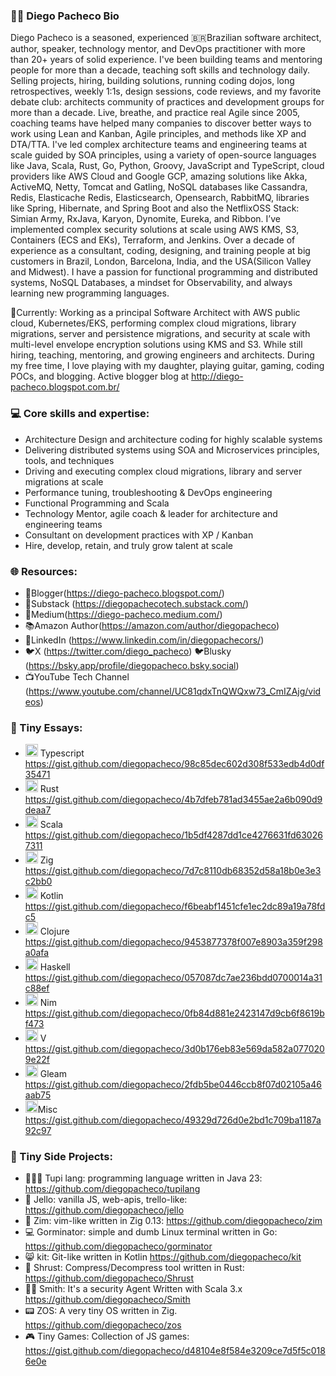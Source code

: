### 👨‍💻 Diego Pacheco Bio

Diego Pacheco is a seasoned, experienced 🇧🇷Brazilian software architect, author, speaker, technology mentor, and DevOps practitioner with more than 20+ years of solid experience. I've been building teams and mentoring people for more than a decade, teaching soft skills and technology daily. Selling projects, hiring, building solutions, running coding dojos, long retrospectives, weekly 1:1s, design sessions, code reviews, and my favorite debate club: architects community of practices and development groups for more than a decade. Live, breathe, and practice real Agile since 2005, coaching teams have helped many companies to discover better ways to work using Lean and Kanban, Agile principles, and methods like XP and DTA/TTA. I've led complex architecture teams and engineering teams at scale guided by SOA principles, using a variety of open-source languages like Java, Scala, Rust, Go, Python, Groovy, JavaScript and TypeScript, cloud providers like AWS Cloud and Google GCP, amazing solutions like Akka, ActiveMQ, Netty, Tomcat and Gatling, NoSQL databases like Cassandra, Redis, Elasticache Redis, Elasticsearch, Opensearch, RabbitMQ, libraries like Spring, Hibernate, and Spring Boot and also the NetflixOSS Stack: Simian Army, RxJava, Karyon, Dynomite, Eureka, and Ribbon. I’ve implemented complex security solutions at scale using AWS KMS, S3, Containers (ECS and EKs), Terraform, and Jenkins. Over a decade of experience as a consultant, coding, designing, and training people at big customers in Brazil, London, Barcelona, India, and the USA(Silicon Valley and Midwest). I have a passion for functional programming and distributed systems, NoSQL Databases, a mindset for Observability, and always learning new programming languages.

🌱Currently: Working as a principal Software Architect with AWS public cloud, Kubernetes/EKS, performing complex cloud migrations, library migrations, server and persistence migrations, and security at scale with multi-level envelope encryption solutions using KMS and S3. While still hiring, teaching, mentoring, and growing engineers and architects. During my free time, I love playing with my daughter, playing guitar, gaming, coding POCs, and blogging. Active blogger blog at http://diego-pacheco.blogspot.com.br/

### 💻 Core skills and expertise:
* Architecture Design and architecture coding for highly scalable systems
* Delivering distributed systems using SOA and Microservices principles, tools, and techniques
* Driving and executing complex cloud migrations, library and server migrations at scale
* Performance tuning, troubleshooting & DevOps engineering
* Functional Programming and Scala
* Technology Mentor, agile coach & leader for architecture and engineering teams
* Consultant on development practices with XP / Kanban
* Hire, develop, retain, and truly grow talent at scale

### 🌐 Resources:
* 📝Blogger(<https://diego-pacheco.blogspot.com/>)
* 📝Substack (<https://diegopachecotech.substack.com/>)
* 📝Medium(<https://diego-pacheco.medium.com/>)
* 📚Amazon Author(<https://amazon.com/author/diegopacheco>)
* 🏢LinkedIn (<https://www.linkedin.com/in/diegopachecors/>)
* 🐦X (<https://twitter.com/diego_pacheco>) 🐦Blusky (https://bsky.app/profile/diegopacheco.bsky.social)
* 📺YouTube Tech Channel (<https://www.youtube.com/channel/UC81qdxTnQWQxw73_CmIZAjg/videos>)

### 📝 Tiny Essays:

* <img weight=20, height=20 src="https://slackmojis.com/emojis/1383-typescript/download"> Typescript 
https://gist.github.com/diegopacheco/98c85dec602d308f533edb4d0df35471
* <img weight=20, height=20 src="https://emojis.slackmojis.com/emojis/images/1643514229/1965/rust.png?1643514229"> Rust https://gist.github.com/diegopacheco/4b7dfeb781ad3455ae2a6b090d9deaa7
* <img weight=20, height=20 src="https://slackmojis.com/emojis/1857-scala/download"> Scala https://gist.github.com/diegopacheco/1b5df4287dd1ce4276631fd630267311
* <img weight=20, height=20 src="https://slackmojis.com/emojis/57099-ziglang/download"> Zig https://gist.github.com/diegopacheco/7d7c8110db68352d58a18b0e3e3c2bb0
* <img weight=20, height=20 src="https://slackmojis.com/emojis/2351-kotlin/download"> Kotlin  https://gist.github.com/diegopacheco/f6beabf1451cfe1ec2dc89a19a78fdc5
* <img weight=20, height=20 src="https://slackmojis.com/emojis/378-clojure/download"> Clojure https://gist.github.com/diegopacheco/9453877378f007e8903a359f298a0afa
* <img weight=20, height=20 src="https://slackmojis.com/emojis/22333-haskell/download"> Haskell https://gist.github.com/diegopacheco/057087dc7ae236bdd0700014a31c88ef
* <img weight=20, height=20 src="https://slackmojis.com/emojis/63427-nim/download"> Nim https://gist.github.com/diegopacheco/0fb84d881e2423147d9cb6f8619bf473
* <img weight=20, height=20 src="https://vlang.io/img/v-logo.png"> V https://gist.github.com/diegopacheco/3d0b176eb83e569da582a0770209e22f
* <img weight=20, height=20 src="https://gleam.run/images/lucy/lucy.svg"> Gleam https://gist.github.com/diegopacheco/2fdb5be0446ccb8f07d02105a46aab75
* <img weight=20, height=20, src="https://icon-icons.com/icons2/79/PNG/256/misc_box_15274.png">Misc https://gist.github.com/diegopacheco/49329d726d0e2bd1c709ba1187a92c97

### 🥇 Tiny Side Projects:

* 🧝🏾‍♂️ Tupi lang: programming language written in Java 23: https://github.com/diegopacheco/tupilang
* 🥫 Jello: vanilla JS, web-apis, trello-like: https://github.com/diegopacheco/jello
* 📑 Zim: vim-like written in Zig 0.13: https://github.com/diegopacheco/zim
* 💻 Gorminator: simple and dumb Linux terminal written in Go: https://github.com/diegopacheco/gorminator
* 😸 kit: Git-like written in Kotlin https://github.com/diegopacheco/kit
* 🦀 Shrust: Compress/Decompress tool written in Rust: https://github.com/diegopacheco/Shrust
* 🕵🏽 Smith: It's a security Agent Written with Scala 3.x https://github.com/diegopacheco/Smith
* 📟 ZOS: A very tiny OS written in Zig. https://github.com/diegopacheco/zos
* 🎮 Tiny Games: Collection of JS games: https://gist.github.com/diegopacheco/d48104e8f584e3209ce7d5f5c0186e0e
